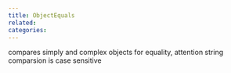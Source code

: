 ```yaml
---
title: ObjectEquals
related:
categories:
---
```


compares simply and complex objects for equality, attention string comparsion is case sensitive